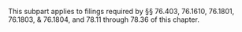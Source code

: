 This subpart applies to filings required by §§ 76.403, 76.1610, 76.1801, 76.1803, & 76.1804, and 78.11 through 78.36 of this chapter.

